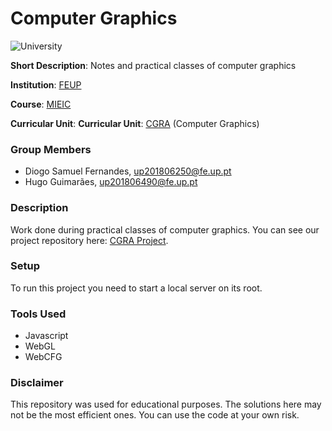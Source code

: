 # Computer Graphics

![University](https://img.shields.io/badge/FEUP-MIEIC-red)

**Short Description**: Notes and practical classes of computer graphics

**Institution**: [FEUP](https://sigarra.up.pt/feup/en/web_page.Inicial)

**Course**: [MIEIC](https://sigarra.up.pt/feup/en/cur_geral.cur_view?pv_curso_id=742&pv_ano_lectivo=2019)

**Curricular Unit**: **Curricular Unit**: [CGRA](https://sigarra.up.pt/feup/en/ucurr_geral.ficha_uc_view?pv_ocorrencia_id=399891) (Computer Graphics)

### Group Members
- Diogo Samuel Fernandes, up201806250@fe.up.pt
- Hugo Guimarães, up201806490@fe.up.pt

### Description

Work done during practical classes of computer graphics. You can see our project repository here: [CGRA Project](https://github.com/SamuelKun/feup-cgra-project).

### Setup

To run this project you need to start a local server on its root.

### Tools Used

- Javascript
- WebGL
- WebCFG

### Disclaimer

This repository was used for educational purposes. The solutions here may not be the most efficient ones. You can use the code at your own risk.
